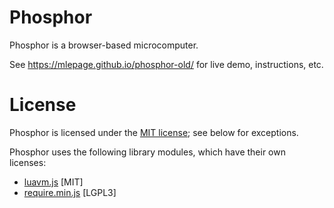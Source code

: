 # Phosphor

Phosphor is a browser-based microcomputer.

See https://mlepage.github.io/phosphor-old/ for live demo, instructions, etc.

# License

Phosphor is licensed under the [MIT license](LICENSE.md); see below for exceptions.

Phosphor uses the following library modules, which have their own licenses:

- [luavm.js](https://github.com/daurnimator/lua.vm.js) [MIT]
- [require.min.js](https://github.com/letorbi/tarp.require) [LGPL3]
